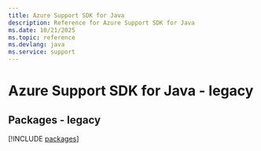 ```yaml
---
title: Azure Support SDK for Java
description: Reference for Azure Support SDK for Java
ms.date: 10/21/2025
ms.topic: reference
ms.devlang: java
ms.service: support
---
```

# Azure Support SDK for Java - legacy
## Packages - legacy
[!INCLUDE [packages](support-index.md)]